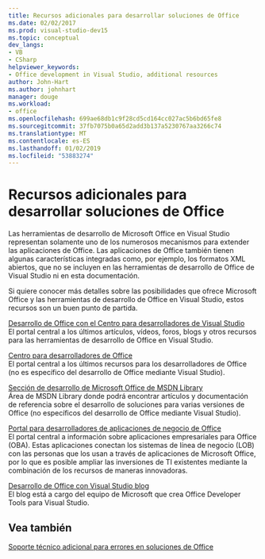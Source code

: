 ```yaml
---
title: Recursos adicionales para desarrollar soluciones de Office
ms.date: 02/02/2017
ms.prod: visual-studio-dev15
ms.topic: conceptual
dev_langs:
- VB
- CSharp
helpviewer_keywords:
- Office development in Visual Studio, additional resources
author: John-Hart
ms.author: johnhart
manager: douge
ms.workload:
- office
ms.openlocfilehash: 699ae68db1c9f28cd5cd164cc027ac5b6bd65fe8
ms.sourcegitcommit: 37fb7075b0a65d2add3b137a5230767aa3266c74
ms.translationtype: MT
ms.contentlocale: es-ES
ms.lasthandoff: 01/02/2019
ms.locfileid: "53883274"
---
```

# <a name="additional-resources-to-develop-office-solutions"></a>Recursos adicionales para desarrollar soluciones de Office
  Las herramientas de desarrollo de Microsoft Office en Visual Studio representan solamente uno de los numerosos mecanismos para extender las aplicaciones de Office. Las aplicaciones de Office también tienen algunas características integradas como, por ejemplo, los formatos XML abiertos, que no se incluyen en las herramientas de desarrollo de Office de Visual Studio ni en esta documentación.  

 Si quiere conocer más detalles sobre las posibilidades que ofrece Microsoft Office y las herramientas de desarrollo de Office en Visual Studio, estos recursos son un buen punto de partida.  

 [Desarrollo de Office con el Centro para desarrolladores de Visual Studio](http://go.microsoft.com/fwlink/?LinkId=149752)  
 El portal central a los últimos artículos, vídeos, foros, blogs y otros recursos para las herramientas de desarrollo de Office en Visual Studio.  

 [Centro para desarrolladores de Office](http://go.microsoft.com/fwlink/?LinkId=83467)  
 El portal central a los últimos recursos para los desarrolladores de Office (no es específico del desarrollo de Office mediante Visual Studio).  

 [Sección de desarrollo de Microsoft Office de MSDN Library](http://go.microsoft.com/fwlink/?LinkId=149870)  
 Área de MSDN Library donde podrá encontrar artículos y documentación de referencia sobre el desarrollo de soluciones para varias versiones de Office (no específicos del desarrollo de Office mediante Visual Studio).  

 [Portal para desarrolladores de aplicaciones de negocio de Office](http://go.microsoft.com/fwlink/?LinkId=99125)  
 El portal central a información sobre aplicaciones empresariales para Office (OBA). Estas aplicaciones conectan los sistemas de línea de negocio (LOB) con las personas que los usan a través de aplicaciones de Microsoft Office, por lo que es posible ampliar las inversiones de TI existentes mediante la combinación de los recursos de maneras innovadoras.  

 [Desarrollo de Office con Visual Studio blog](http://go.microsoft.com/fwlink/?LinkId=149748)  
 El blog está a cargo del equipo de Microsoft que crea Office Developer Tools para Visual Studio.  

## <a name="see-also"></a>Vea también  
 [Soporte técnico adicional para errores en soluciones de Office](../vsto/additional-support-for-errors-in-office-solutions.md)  
